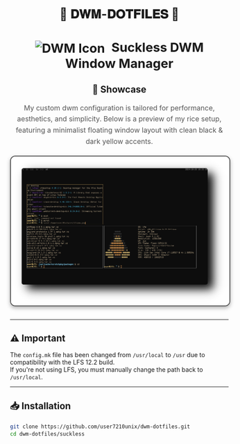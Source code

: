 <div align="center">
  <h1>🌟 <strong>𝐃𝐖𝐌-𝐃𝐎𝐓𝐅𝐈𝐋𝐄𝐒</strong> 🌟</h1>
</div>

<div align="center">
  <h2 style="font-size: 29px;">
    <strong> <a href="https://dwm.suckless.org/" style="text-decoration: none; color: inherit;">
      <img src="https://dwm.suckless.org/favicon.ico" alt="DWM Icon" style="vertical-align: middle; width: 29px; height: 29px; margin-right: 8px;">
      Suckless DWM Window Manager</a> 
    </strong>
  </h2>
</div>


<div align="center" style="margin: 30px 0;">
  <h2>🎨 Showcase</h2>
  <p style="font-size: 16px; line-height: 1.6; color: #555;">
    My custom dwm configuration is tailored for performance, aesthetics, and simplicity.  
    Below is a preview of my rice setup, featuring a minimalist floating window layout with clean black & dark yellow accents.
  </p>
  <img src="pictures/lfsnew.png" 
       alt="Rice Setup Preview" 
       width="600" 
       style="display: block; margin: 20px auto; border: 2px solid #555; border-radius: 12px; box-shadow: 0 4px 10px rgba(0, 0, 0, 0.3);">
</div>

---

## ⚠️ **Important**  
The `config.mk` file has been changed from `/usr/local` to `/usr` due to compatibility with the LFS 12.2 build.  
If you're not using LFS, you must manually change the path back to `/usr/local`.

---

## 📥 **Installation**

```bash
git clone https://github.com/user7210unix/dwm-dotfiles.git
cd dwm-dotfiles/suckless
